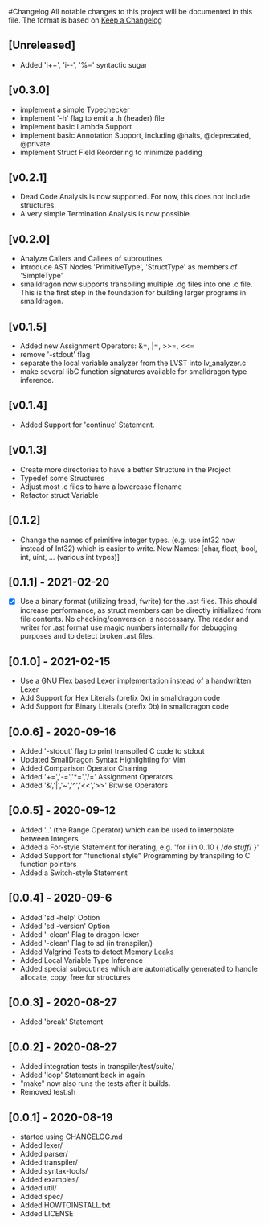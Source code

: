#Changelog
All notable changes to this project will be documented in this file.
The format is based on [Keep a Changelog](https://keepachangelog.com/en/1.0.0/)

## [Unreleased]
- Added 'i++', 'i--', '%=' syntactic sugar

## [v0.3.0]
- implement a simple Typechecker
- implement '-h' flag to emit a .h (header) file
- implement basic Lambda Support
- implement basic Annotation Support, including @halts, @deprecated, @private
- implement Struct Field Reordering to minimize padding

## [v0.2.1]
- Dead Code Analysis is now supported. For now, this does not 
  include structures.
- A very simple Termination Analysis is now possible. 

## [v0.2.0]
- Analyze Callers and Callees of subroutines
- Introduce AST Nodes 'PrimitiveType', 'StructType' as members of
  'SimpleType'
- smalldragon now supports transpiling multiple .dg files into one .c file.
  This is the first step in the foundation for building larger programs
  in smalldragon.

## [v0.1.5]
- Added new Assignment Operators: &=, |=, >>=, <<=
- remove '-stdout' flag
- separate the local variable analyzer from the LVST into lv_analyzer.c
- make several libC function signatures available for smalldragon type inference. 

## [v0.1.4]
- Added Support for 'continue' Statement.

## [v0.1.3]
- Create more directories to have a better Structure in the Project
- Typedef some Structures
- Adjust most .c files to have a lowercase filename
- Refactor struct Variable 

## [0.1.2]
- Change the names of primitive integer types. (e.g. use int32 now instead of Int32)
  which is easier to write. New Names: [char, float, bool, int, uint, ... (various int types)] 

## [0.1.1] - 2021-02-20
- [x] Use a binary format (utilizing fread, fwrite) for the .ast files.
  This should increase performance, as struct members can be directly
  initialized from file contents. No checking/conversion is neccessary.
  The reader and writer for .ast format use magic numbers internally
  for debugging purposes and to detect broken .ast files.

## [0.1.0] - 2021-02-15
- Use a GNU Flex based Lexer implementation instead of a handwritten Lexer
- Add Support for Hex Literals    (prefix 0x) in smalldragon code
- Add Support for Binary Literals (prefix 0b) in smalldragon code

## [0.0.6] - 2020-09-16
- Added '-stdout' flag to print transpiled C code to stdout
- Updated SmallDragon Syntax Highlighting for Vim 
- Added Comparison Operator Chaining
- Added '+=','-=','\*=','/=' Assignment Operators
- Added '&','|','~','^','<<','>>' Bitwise Operators 

## [0.0.5] - 2020-09-12
- Added '..' (the Range Operator) which can be used to interpolate between Integers
- Added a For-style Statement for iterating, e.g. 'for i in 0..10 { /*do stuff*/ }'
- Added Support for "functional style" Programming by transpiling to C function pointers 
- Added a Switch-style Statement

## [0.0.4] - 2020-09-6
- Added 'sd -help' Option
- Added 'sd -version' Option
- Added '-clean' Flag to dragon-lexer
- Added '-clean' Flag to sd (in transpiler/)
- Added Valgrind Tests to detect Memory Leaks
- Added Local Variable Type Inference
- Added special subroutines which are automatically generated
  to handle allocate, copy, free for structures

## [0.0.3] - 2020-08-27
- Added 'break' Statement

## [0.0.2] - 2020-08-27
- Added integration tests in transpiler/test/suite/
- Added 'loop' Statement back in again
- "make" now also runs the tests after it builds.
- Removed test.sh

## [0.0.1] - 2020-08-19
- started using CHANGELOG.md
- Added lexer/ 
- Added parser/ 
- Added transpiler/
- Added syntax-tools/ 
- Added examples/
- Added util/ 
- Added spec/
- Added HOWTOINSTALL.txt
- Added LICENSE
